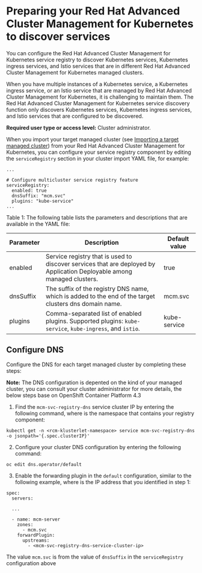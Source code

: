 # Preparing your Red Hat Advanced Cluster Management for Kubernetes to discover services

You can configure the Red Hat Advanced Cluster Management for Kubernetes service registry to discover Kubernetes services, Kubernetes ingress services, and Istio services that are in different Red Hat Advanced Cluster Management for Kubernetes managed clusters.

When you have multiple instances of a Kubernetes service, a Kubernetes ingress service, or an Istio service that are managed by Red Hat Advanced Cluster Management for Kubernetes, it is challenging to maintain them. The Red Hat Advanced Cluster Management for Kubernetes service discovery function only discovers Kubernetes services, Kubernetes ingress services, and Istio services that are configured to be discovered.

**Required user type or access level:** Cluster administrator.

 When you import your target managed cluster (see [Importing a target managed cluster](https://github.com/open-cluster-management/rhacm-docs/blob/doc_stage/manage_cluster/import.md)) from your Red Hat Advanced Cluster Management for Kubernetes, you can configure your service registry component by editing the `serviceRegistry` section in your cluster import YAML file, for example:

```
...

# Configure multicluster service registry feature
serviceRegistry:
  enabled: true
  dnsSuffix: "mcm.svc"
  plugins: "kube-service"
...

```

Table 1: The following table lists the parameters and descriptions that are available in the YAML file:

| Parameter | Description | Default value|
|---|---|---|
| enabled| Service registry that is used to discover services that are deployed by Application Deployable among managed clusters.| true |
| dnsSuffix| The suffix of the registry DNS name, which is added to the end of the target clusters dns domain name.|mcm.svc|
| plugins| Comma-separated list of enabled plugins. Supported plugins: `kube-service`, `kube-ingress`, and `istio`. |kube-service|

## Configure DNS

Configure the DNS for each target managed cluster by completing these steps:

**Note:** The DNS configuration is depented on the kind of your managed cluster, you can consult your cluster administrator for more details, the below steps base on OpenShift Container Platform 4.3

1. Find the `mcm-svc-registry-dns` service cluster IP by entering the following command, where *<rcm-klusterlet-namespace>* is the namespace that contains your registry component:

  ```
  kubectl get -n <rcm-klusterlet-namespace> service mcm-svc-registry-dns -o jsonpath='{.spec.clusterIP}'
  ```

2. Configure your cluster DNS configuration by entering the following command:

  ```
  oc edit dns.operator/default
  ```

3. Enable the forwarding plugin in the `default` configuration, similar to the following example, where *<mcm-svc-registry-dns-service-cluster-ip>* is the IP address that you identified in step 1:

  ```
  spec:
    servers:

    ...

    - name: mcm-server
      zones:
        - mcm.svc
      forwardPlugin:
        upstreams:
          - <mcm-svc-registry-dns-service-cluster-ip>
  ```

  The value `mcm.svc` is from the value of `dnsSuffix` in the `serviceRegistry` configuration above

